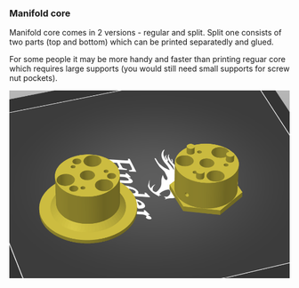 ### Manifold core

Manifold core comes in 2 versions - regular and split. Split one consists of two parts (top and bottom) which can be printed separatedly and glued.

For some people it may be more handy and faster than printing reguar core which requires large supports 
(you would still need small supports for screw nut pockets).


![split core](./images/manifold-core-split.png)